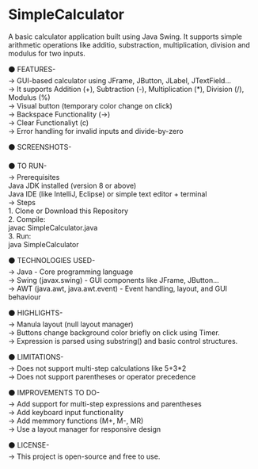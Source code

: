 # SimpleCalculator <br>
A basic calculator application built using Java Swing. It supports simple arithmetic operations like additio, substraction, multiplication, division and modulus for two inputs. <br>

⚫ FEATURES- <br>
  -> GUI-based calculator using JFrame, JButton, JLabel, JTextField... <br>
  -> It supports Addition (+), Subtraction (-), Multiplication (*), Division (/), Modulus (%) <br>
  -> Visual button (temporary color change on click) <br>
  -> Backspace Functionality (->) <br>
  -> Clear Functionaliyt (c) <br>
  -> Error handling for invalid inputs and divide-by-zero <br>

⚫ SCREENSHOTS- <br>

⚫ TO RUN- <br>
  -> Prerequisites  <br>
      Java JDK installed (version 8 or above) <br>
      Java IDE (like IntelliJ, Eclipse) or simple text editor + terminal <br>
  -> Steps <br>
      1. Clone or Download this Repository  <br>
      2. Compile: <br>
            javac SimpleCalculator.java <br>
      3. Run: <br>
            java SimpleCalculator <br>

⚫ TECHNOLOGIES USED- <br>
  -> Java - Core programming language <br>
  -> Swing (javax.swing) - GUI components like JFrame, JButton... <br>
  -> AWT (java.awt, java.awt.event) - Event handling, layout, and GUI behaviour <br>

⚫ HIGHLIGHTS- <br>
  -> Manula layout (null layout manager) <br>
  -> Buttons change background color briefly on click using Timer. <br>
  -> Expression is parsed using substring() and basic control structures. <br>

⚫ LIMITATIONS- <br>
  -> Does not support multi-step calculations like 5+3*2 <br>
  -> Does not support parentheses or operator precedence <br>

⚫ IMPROVEMENTS TO DO- <br>
  -> Add support for multi-step expressions and parentheses <br>
  -> Add keyboard input functionality <br>
  -> Add memmory functions (M+, M-, MR) <br>
  -> Use a layout manager for responsive design <br>

⚫ LICENSE- <br>
  -> This project is open-source and free to use. <br>

